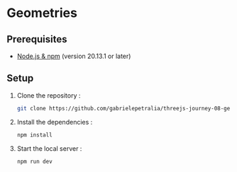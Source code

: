 # Geometries

## Prerequisites

- [Node.js & npm](https://nodejs.org/en/download) (version 20.13.1 or later)

## Setup

1. Clone the repository :

   ```bash
   git clone https://github.com/gabrielepetralia/threejs-journey-08-geometries.git
    ```

2. Install the dependencies :

   ```bash
   npm install
    ```

3. Start the local server :

   ```bash
   npm run dev
    ```